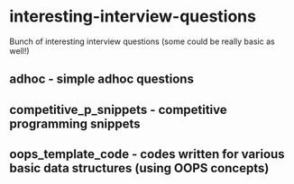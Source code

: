 # interesting-interview-questions
Bunch of interesting interview questions (some could be really basic as well!) 


## adhoc - simple adhoc questions 

## competitive_p_snippets - competitive programming snippets

## oops_template_code - codes written for various basic data structures (using OOPS concepts)
